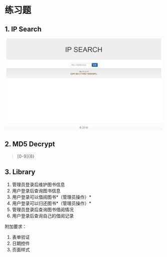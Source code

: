 # 练习题

## 1. IP Search

![IP Decrypt](../image/javaee/ip.png)

## 2. MD5 Decrypt

> [0-9]{8}

## 3. Library
1. 管理员登录后维护图书信息
2. 用户登录后查询图书信息
3. 用户登录可以借阅图书*（管理员操作）*
4. 用户登录可以归还图书*（管理员操作）*
5. 管理员登录后查询图书借阅情况
6. 用户登录后查询自己的借阅记录

附加要求：
1. 表单验证
2. 日期控件
2. 页面样式